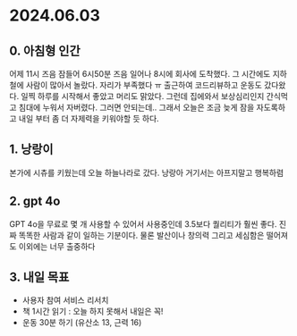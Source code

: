 # 2024.06.03

## 0. 아침형 인간

어제 11시 즈음 잠들어 6시50분 즈음 일어나 8시에 회사에 도착했다. 그 시간에도 지하철에 사람이 많아서 놀랐다. 자리가 부족했다 ㅠ 출근하여 코드리뷰하고 운동도 갔다왔다. 일찍 하루를 시작해서 좋았고 머리도 맑았다.
그런데 집에와서 보상심리인지 간식먹고 침대에 누워서 자버렸다. 그러면 안되는데.. 그래서 오늘은 조금 늦게 잠을 자도록하고 내일 부터 좀 더 자제력을 키워야할 듯 하다.

## 1. 낭랑이

본가에 시츄를 키웠는데 오늘 하늘나라로 갔다. 낭랑아 거기서는 아프지말고 행복하렴

## 2. gpt 4o

GPT 4o을 무료로 몇 개 사용할 수 있어서 사용중인데 3.5보다 퀄리티가 훨씬 좋다. 진짜 똑똑한 사람과 같이 일하는 기분이다. 물론 발산이나 창의력 그리고 세심함은 떨어져도 이외에는 너무 출중하다

## 3. 내일 목표

- 사용자 참여 서비스 리서치
- 책 1시간 읽기 : 오늘 하지 못해서 내일은 꼭!
- 운동 30분 하기 (유산소 13, 근력 16)

